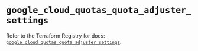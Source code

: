 # `google_cloud_quotas_quota_adjuster_settings`

Refer to the Terraform Registry for docs: [`google_cloud_quotas_quota_adjuster_settings`](https://registry.terraform.io/providers/hashicorp/google-beta/6.34.0/docs/resources/google_cloud_quotas_quota_adjuster_settings).
